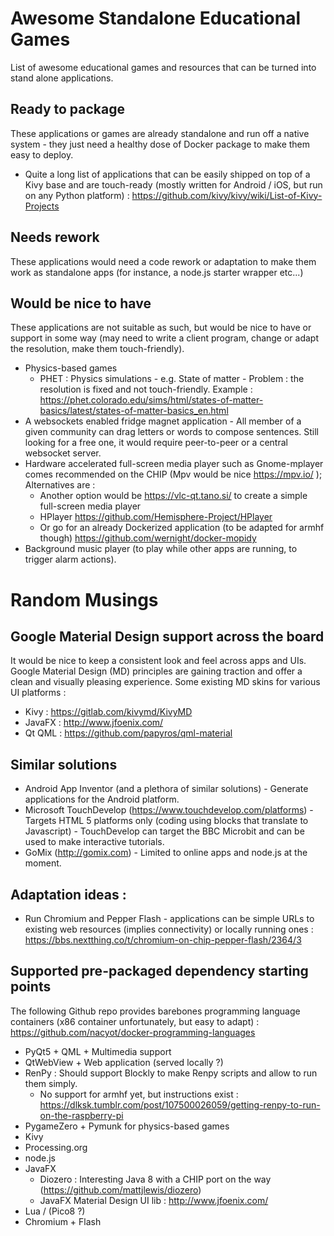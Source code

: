 # Awesome Standalone Educational Games

List of awesome educational games and resources that can be turned into stand alone applications.

## Ready to package
These applications or games are already standalone and run off a native system - they just need a healthy dose of Docker package to make them easy to deploy.
* Quite a long list of applications that can be easily shipped on top of a Kivy base and are touch-ready (mostly written for Android / iOS, but run on any Python platform) : https://github.com/kivy/kivy/wiki/List-of-Kivy-Projects

## Needs rework
These applications would need a code rework or adaptation to make them work as standalone apps (for instance, a node.js starter wrapper etc...)

## Would be nice to have
These applications are not suitable as such, but would be nice to have or support in some way (may need to write a client program, change or adapt the resolution, make them touch-friendly).

* Physics-based games 
    * PHET : Physics simulations - e.g. State of matter - Problem : the resolution is fixed and not touch-friendly. Example : 
https://phet.colorado.edu/sims/html/states-of-matter-basics/latest/states-of-matter-basics_en.html
* A websockets enabled fridge magnet application - All member of a given community can drag letters or words to compose sentences. Still looking for a free one, it would require peer-to-peer or a central websocket server.
* Hardware accelerated full-screen media player such as  Gnome-mplayer comes recommended on the CHIP (Mpv would be nice https://mpv.io/ ); Alternatives are :
    * Another option would be https://vlc-qt.tano.si/ to create a simple full-screen media player
    * HPlayer https://github.com/Hemisphere-Project/HPlayer
    * Or go for an already Dockerized application (to be adapted for armhf though) https://github.com/wernight/docker-mopidy
* Background music player (to play while other apps are running, to trigger alarm actions).

# Random Musings 

## Google Material Design support across the board
It would be nice to keep a consistent look and feel across apps and UIs. Google Material Design (MD) principles are gaining traction and offer a clean and visually pleasing experience. Some existing MD skins for various UI platforms :

* Kivy : https://gitlab.com/kivymd/KivyMD
* JavaFX : http://www.jfoenix.com/ 
* Qt QML : https://github.com/papyros/qml-material

## Similar solutions

* Android App Inventor (and a plethora of similar solutions) - Generate applications for the Android platform.
* Microsoft TouchDevelop (https://www.touchdevelop.com/platforms) - Targets HTML 5 platforms only (coding using blocks that translate to Javascript) - TouchDevelop can target the BBC Microbit and can be used to make interactive tutorials.
* GoMix (http://gomix.com) - Limited to online apps and node.js at the moment.

## Adaptation ideas :
* Run Chromium and Pepper Flash - applications can be simple URLs to existing web resources (implies connectivity) or locally running ones : https://bbs.nextthing.co/t/chromium-on-chip-pepper-flash/2364/3 

## Supported pre-packaged dependency starting points

The following Github repo provides barebones programming language containers (x86 container unfortunately, but easy to adapt) : https://github.com/nacyot/docker-programming-languages

* PyQt5 + QML + Multimedia support
* QtWebView + Web application (served locally ?)
* RenPy : Should support Blockly to make Renpy scripts and allow to run them simply.
    * No support for armhf yet, but instructions exist : https://dlksk.tumblr.com/post/107500026059/getting-renpy-to-run-on-the-raspberry-pi
* PygameZero + Pymunk for physics-based games
* Kivy
* Processing.org
* node.js
* JavaFX
    * Diozero : Interesting Java 8 with a CHIP port on the way (https://github.com/mattjlewis/diozero)
    * JavaFX Material Design UI lib : http://www.jfoenix.com/ 
* Lua / (Pico8 ?)
* Chromium + Flash
